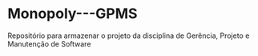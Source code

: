 # Monopoly---GPMS
Repositório para armazenar o projeto da disciplina de Gerência, Projeto e Manutenção de Software
